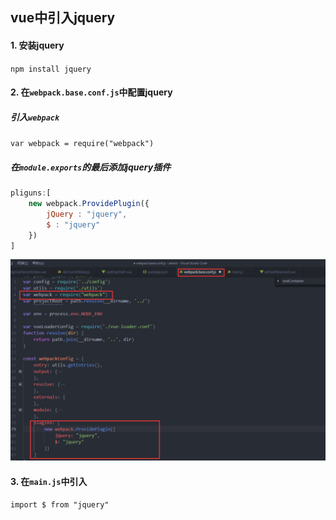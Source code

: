 ## vue中引入jquery

#### 1. 安装jquery

`npm install jquery `

#### 2. 在`webpack.base.conf.js`中配置jquery
##### 引入`webpack`

`var webpack = require("webpack")`

##### 在`module.exports`的最后添加jquery插件
``` js
pliguns:[
    new webpack.ProvidePlugin({
        jQuery : "jquery",
        $ : "jquery"
    })
]
```
![](image/Image.png)

#### 3. 在`main.js`中引入

`import $ from "jquery"`


